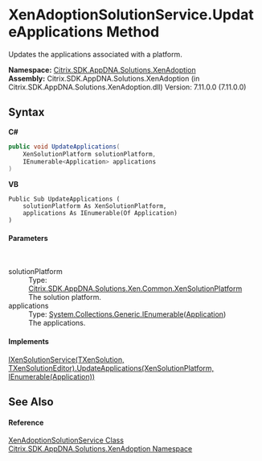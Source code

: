 # XenAdoptionSolutionService.UpdateApplications Method 
 

Updates the applications associated with a platform.

**Namespace:**&nbsp;<a href="2a3ca15a-daca-4e24-783c-63ca2cba5f92">Citrix.SDK.AppDNA.Solutions.XenAdoption</a><br />**Assembly:**&nbsp;Citrix.SDK.AppDNA.Solutions.XenAdoption (in Citrix.SDK.AppDNA.Solutions.XenAdoption.dll) Version: 7.11.0.0 (7.11.0.0)

## Syntax

**C#**
```csharp
public void UpdateApplications(
	XenSolutionPlatform solutionPlatform,
	IEnumerable<Application> applications
)
```

**VB**
```vbnet
Public Sub UpdateApplications ( 
	solutionPlatform As XenSolutionPlatform,
	applications As IEnumerable(Of Application)
)
```


#### Parameters
&nbsp;<dl><dt>solutionPlatform</dt><dd>Type: <a href="0e04915f-6b1a-0016-6a11-cd519e55dcbe">Citrix.SDK.AppDNA.Solutions.Xen.Common.XenSolutionPlatform</a><br />The solution platform.</dd><dt>applications</dt><dd>Type: <a href="http://msdn2.microsoft.com/en-us/library/9eekhta0" target="_blank">System.Collections.Generic.IEnumerable</a>(<a href="1779bfff-4b29-0f26-8a09-10acdd530bbc">Application</a>)<br />The applications.</dd></dl>

#### Implements
<a href="b2bdec15-3d80-bde4-c0f2-b5dcef2f7ec2">IXenSolutionService(TXenSolution, TXenSolutionEditor).UpdateApplications(XenSolutionPlatform, IEnumerable(Application))</a><br />

## See Also


#### Reference
<a href="3d02a0c7-f5b0-3f4d-91a4-495762065f18">XenAdoptionSolutionService Class</a><br /><a href="2a3ca15a-daca-4e24-783c-63ca2cba5f92">Citrix.SDK.AppDNA.Solutions.XenAdoption Namespace</a><br />